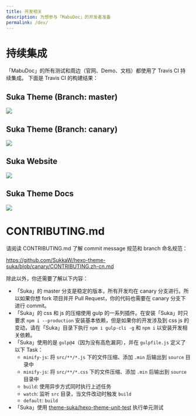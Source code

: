 ```yaml
---
title: 开发相关
description: 为想参与「MabuDoc」的开发者准备
permalink: /dev/
---
```


# 持续集成

「MabuDoc」的所有测试和周边（官网、Demo、文档）都使用了 Travis CI 持续集成。
下面是 Travis CI 的构建结果：

## Suka Theme (Branch: master)

[![](https://travis-ci.org/SukkaW/hexo-theme-suka.svg?branch=master)](https://travis-ci.org/SukkaW/hexo-theme-suka)

## Suka Theme (Branch: canary)

[![](https://travis-ci.org/SukkaW/hexo-theme-suka.svg?branch=canary)](https://travis-ci.org/SukkaW/hexo-theme-suka)

## Suka Website

[![](https://travis-ci.org/theme-suka/theme-suka.skk.moe.svg?branch=raw)](https://travis-ci.org/theme-suka/theme-suka.skk.moe)

## Suka Theme Docs

[![](https://travis-ci.org/theme-suka/docs.svg?branch=master)](https://travis-ci.org/theme-suka/docs)

# CONTRIBUTING.md

请阅读 CONTRIBUTING.md 了解 commit message 规范和 branch 命名规范：

https://github.com/SukkaW/hexo-theme-suka/blob/canary/CONTRIBUTING.zh-cn.md

除此以外，你还需要了解以下内容：

- 「Suka」的 master 分支是稳定的版本，所有开发均在 canary 分支进行。所以如果你想 fork 项目并开 Pull Request，你的代码也需要在 canary 分支下进行 commit。
- 「Suka」的 css 和 js 的压缩使用 gulp 的一系列插件。在安装「Suka」时只要求 `npm i --production` 安装基本依赖，但是如果你的开发涉及到 css js 的变动，请在「Suka」目录下执行 `npm i gulp-cli -g` 和 `npm i` 以安装开发相关依赖。
- 「Suka」使用的是 `gulp@4`（因为没有高危漏洞），并在 `gulpfile.js` 定义了以下 Task：
  - `minify-js`: 将 `src/**/*.js` 下的文件压缩、添加 `.min` 后输出到 `source` 目录中
  - `minify-js`: 将 `src/**/*.css` 下的文件压缩、添加 `.min` 后输出到 `source` 目录中
  - `build`: 使用异步方式同时执行上述任务
  - `watch`: 监听 `src` 目录，当文件改动时触发 `build`
  - `default`: `build`
- 「Suka」使用 [theme-suka/hexo-theme-unit-test](https://github.com/theme-suka/hexo-theme-unit-test) 执行单元测试
